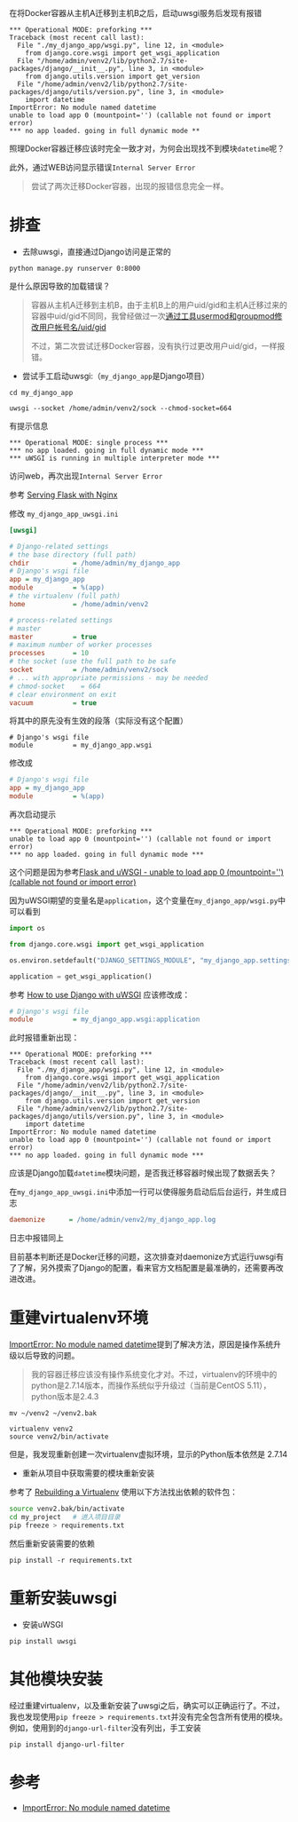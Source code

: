 在将Docker容器从主机A迁移到主机B之后，启动uwsgi服务后发现有报错

```
*** Operational MODE: preforking ***
Traceback (most recent call last):
  File "./my_django_app/wsgi.py", line 12, in <module>
    from django.core.wsgi import get_wsgi_application
  File "/home/admin/venv2/lib/python2.7/site-packages/django/__init__.py", line 3, in <module>
    from django.utils.version import get_version
  File "/home/admin/venv2/lib/python2.7/site-packages/django/utils/version.py", line 3, in <module>
    import datetime
ImportError: No module named datetime
unable to load app 0 (mountpoint='') (callable not found or import error)
*** no app loaded. going in full dynamic mode **
```

照理Docker容器迁移应该时完全一致才对，为何会出现找不到模块`datetime`呢？

此外，通过WEB访问显示错误`Internal Server Error`

> 尝试了两次迁移Docker容器，出现的报错信息完全一样。

# 排查

* 去除uwsgi，直接通过Django访问是正常的

```
python manage.py runserver 0:8000
```

是什么原因导致的加载错误？

> 容器从主机A迁移到主机B，由于主机B上的用户uid/gid和主机A迁移过来的容器中uid/gid不同同，我曾经做过一次[通过工具usermod和groupmod修改用户帐号名/uid/gid](../../develop/shell/utilities/usermod_groupmod)
>
> 不过，第二次尝试迁移Docker容器，没有执行过更改用户uid/gid，一样报错。

* 尝试手工启动uwsgi:（`my_django_app`是Django项目）

```
cd my_django_app

uwsgi --socket /home/admin/venv2/sock --chmod-socket=664
```

有提示信息

```
*** Operational MODE: single process ***
*** no app loaded. going in full dynamic mode ***
*** uWSGI is running in multiple interpreter mode ***
```

访问web，再次出现`Internal Server Error`

参考 [Serving Flask with Nginx](http://vladikk.com/2013/09/12/serving-flask-with-nginx-on-ubuntu/) 

修改 `my_django_app_uwsgi.ini`

```ini
[uwsgi]

# Django-related settings
# the base directory (full path)
chdir           = /home/admin/my_django_app
# Django's wsgi file
app = my_django_app
module          = %(app)
# the virtualenv (full path)
home            = /home/admin/venv2

# process-related settings
# master
master          = true
# maximum number of worker processes
processes       = 10
# the socket (use the full path to be safe
socket          = /home/admin/venv2/sock
# ... with appropriate permissions - may be needed
# chmod-socket    = 664
# clear environment on exit
vacuum          = true
```

将其中的原先没有生效的段落（实际没有这个配置）

```
# Django's wsgi file
module          = my_django_app.wsgi
```

修改成

```ini
# Django's wsgi file
app = my_django_app
module          = %(app)
```

再次启动提示

```
*** Operational MODE: preforking ***
unable to load app 0 (mountpoint='') (callable not found or import error)
*** no app loaded. going in full dynamic mode ***
```

这个问题是因为参考[Flask and uWSGI - unable to load app 0 (mountpoint='') (callable not found or import error)](https://stackoverflow.com/questions/12030809/flask-and-uwsgi-unable-to-load-app-0-mountpoint-callable-not-found-or-im)

因为uWSGI期望的变量名是`application`，这个变量在`my_django_app/wsgi.py`中可以看到

```python
import os

from django.core.wsgi import get_wsgi_application

os.environ.setdefault("DJANGO_SETTINGS_MODULE", "my_django_app.settings")

application = get_wsgi_application()
```

参考 [How to use Django with uWSGI](https://docs.djangoproject.com/en/2.0/howto/deployment/wsgi/uwsgi/) 应该修改成：

```ini
# Django's wsgi file
module          = my_django_app.wsgi:application
```

此时报错重新出现：

```
*** Operational MODE: preforking ***
Traceback (most recent call last):
  File "./my_django_app/wsgi.py", line 12, in <module>
    from django.core.wsgi import get_wsgi_application
  File "/home/admin/venv2/lib/python2.7/site-packages/django/__init__.py", line 3, in <module>
    from django.utils.version import get_version
  File "/home/admin/venv2/lib/python2.7/site-packages/django/utils/version.py", line 3, in <module>
    import datetime
ImportError: No module named datetime
unable to load app 0 (mountpoint='') (callable not found or import error)
*** no app loaded. going in full dynamic mode ***
```

应该是Django加载`datetime`模块问题，是否我迁移容器时候出现了数据丢失？


在`my_django_app_uwsgi.ini`中添加一行可以使得服务启动后后台运行，并生成日志

```ini
daemonize      = /home/admin/venv2/my_django_app.log
```

日志中报错同上

目前基本判断还是Docker迁移的问题，这次排查对daemonize方式运行uwsgi有了了解，另外摸索了Django的配置，看来官方文档配置是最准确的，还需要再改进改进。

# 重建virtualenv环境

[ImportError: No module named datetime](https://stackoverflow.com/questions/26031160/importerror-no-module-named-datetime)提到了解决方法，原因是操作系统升级以后导致的问题。

> 我的容器迁移应该没有操作系统变化才对。不过，virtualenv的环境中的python是2.7.14版本，而操作系统似乎升级过（当前是CentOS 5.11），python版本是2.4.3

```
mv ~/venv2 ~/venv2.bak

virtualenv venv2
source venv2/bin/activate
```

但是，我发现重新创建一次virtualenv虚拟环境，显示的Python版本依然是 2.7.14

* 重新从项目中获取需要的模块重新安装

参考了 [Rebuilding a Virtualenv](https://help.pythonanywhere.com/pages/RebuildingVirtualenvs/) 使用以下方法找出依赖的软件包：

```bash
source venv2.bak/bin/activate
cd my_project   # 进入项目目录
pip freeze > requirements.txt
```

然后重新安装需要的依赖

```
pip install -r requirements.txt
```

# 重新安装uwsgi

* 安装uWSGI

```
pip install uwsgi
```

# 其他模块安装

经过重建virtualenv，以及重新安装了uwsgi之后，确实可以正确运行了。不过，我也发现使用`pip freeze > requirements.txt`并没有完全包含所有使用的模块。例如，使用到的`django-url-filter`没有列出，手工安装

```
pip install django-url-filter
```

# 参考

* [ImportError: No module named datetime](https://stackoverflow.com/questions/26031160/importerror-no-module-named-datetime)